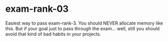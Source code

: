 # exam-rank-03
Easiest way to pass exam-rank-3.
You should NEVER allocate memory like this. But if your goal just to pass through the exam... well, still you should avoid that kind of bad habits in your projects.

